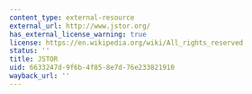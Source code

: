```yaml
---
content_type: external-resource
external_url: http://www.jstor.org/
has_external_license_warning: true
license: https://en.wikipedia.org/wiki/All_rights_reserved
status: ''
title: JSTOR
uid: 6633247d-9f6b-4f85-8e7d-76e233821910
wayback_url: ''
---
```

